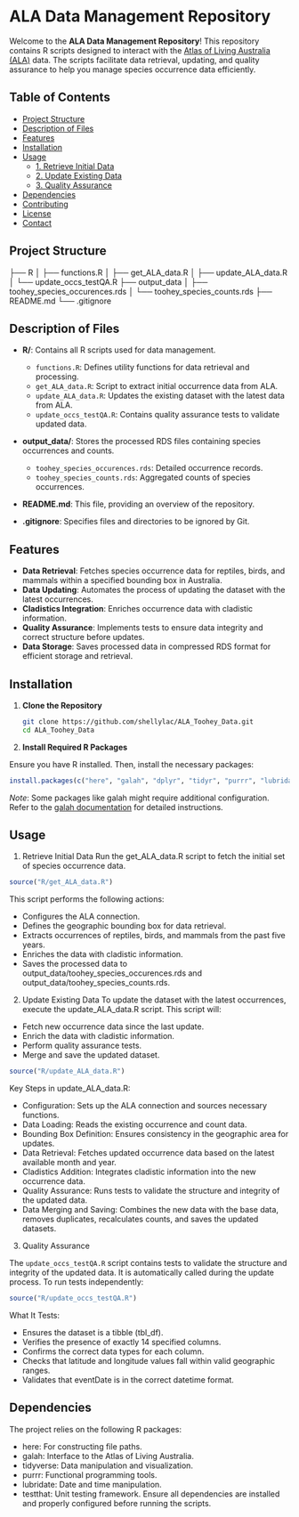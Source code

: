 # ALA Data Management Repository

Welcome to the **ALA Data Management Repository**! This repository contains R scripts designed to interact with the [Atlas of Living Australia (ALA)](https://www.ala.org.au/) data. The scripts facilitate data retrieval, updating, and quality assurance to help you manage species occurrence data efficiently.

## Table of Contents

- [Project Structure](#project-structure)
- [Description of Files](#description-of-files)
- [Features](#features)
- [Installation](#installation)
- [Usage](#usage)
  - [1. Retrieve Initial Data](#1-retrieve-initial-data)
  - [2. Update Existing Data](#2-update-existing-data)
  - [3. Quality Assurance](#3-quality-assurance)
- [Dependencies](#dependencies)
- [Contributing](#contributing)
- [License](#license)
- [Contact](#contact)

## Project Structure

├── R
│ ├── functions.R
│ ├── get_ALA_data.R
│ ├── update_ALA_data.R
│ └── update_occs_testQA.R
├── output_data
│ ├── toohey_species_occurences.rds
│ └── toohey_species_counts.rds
├── README.md
└── .gitignore

## Description of Files

- **R/**: Contains all R scripts used for data management.

  - `functions.R`: Defines utility functions for data retrieval and processing.
  - `get_ALA_data.R`: Script to extract initial occurrence data from ALA.
  - `update_ALA_data.R`: Updates the existing dataset with the latest data from ALA.
  - `update_occs_testQA.R`: Contains quality assurance tests to validate updated data.

- **output_data/**: Stores the processed RDS files containing species occurrences and counts.

  - `toohey_species_occurences.rds`: Detailed occurrence records.
  - `toohey_species_counts.rds`: Aggregated counts of species occurrences.

- **README.md**: This file, providing an overview of the repository.

- **.gitignore**: Specifies files and directories to be ignored by Git.

## Features

- **Data Retrieval**: Fetches species occurrence data for reptiles, birds, and mammals within a specified bounding box in Australia.
- **Data Updating**: Automates the process of updating the dataset with the latest occurrences.
- **Cladistics Integration**: Enriches occurrence data with cladistic information.
- **Quality Assurance**: Implements tests to ensure data integrity and correct structure before updates.
- **Data Storage**: Saves processed data in compressed RDS format for efficient storage and retrieval.

## Installation

1. **Clone the Repository**

   ```bash
   git clone https://github.com/shellylac/ALA_Toohey_Data.git
   cd ALA_Toohey_Data

   ```

2. **Install Required R Packages**

Ensure you have R installed. Then, install the necessary packages:

```r
install.packages(c("here", "galah", "dplyr", "tidyr", "purrr", "lubridate", "testthat"))
```

_Note_: Some packages like galah might require additional configuration. Refer to the [galah documentation](https://galah.ala.org.au/) for detailed instructions.

## Usage

1. Retrieve Initial Data
   Run the get_ALA_data.R script to fetch the initial set of species occurrence data.

```r
source("R/get_ALA_data.R")
```

This script performs the following actions:

- Configures the ALA connection.
- Defines the geographic bounding box for data retrieval.
- Extracts occurrences of reptiles, birds, and mammals from the past five years.
- Enriches the data with cladistic information.
- Saves the processed data to output_data/toohey_species_occurences.rds and output_data/toohey_species_counts.rds.

2. Update Existing Data
   To update the dataset with the latest occurrences, execute the update_ALA_data.R script. This script will:

- Fetch new occurrence data since the last update.
- Enrich the data with cladistic information.
- Perform quality assurance tests.
- Merge and save the updated dataset.

```r
source("R/update_ALA_data.R")
```

Key Steps in update_ALA_data.R:

- Configuration: Sets up the ALA connection and sources necessary functions.
- Data Loading: Reads the existing occurrence and count data.
- Bounding Box Definition: Ensures consistency in the geographic area for updates.
- Data Retrieval: Fetches updated occurrence data based on the latest available month and year.
- Cladistics Addition: Integrates cladistic information into the new occurrence data.
- Quality Assurance: Runs tests to validate the structure and integrity of the updated data.
- Data Merging and Saving: Combines the new data with the base data, removes duplicates, recalculates counts, and saves the updated datasets.

3. Quality Assurance

The `update_occs_testQA.R` script contains tests to validate the structure and integrity of the updated data. It is automatically called during the update process. To run tests independently:

```r
source("R/update_occs_testQA.R")
```

What It Tests:

- Ensures the dataset is a tibble (tbl_df).
- Verifies the presence of exactly 14 specified columns.
- Confirms the correct data types for each column.
- Checks that latitude and longitude values fall within valid geographic ranges.
- Validates that eventDate is in the correct datetime format.

## Dependencies

The project relies on the following R packages:

- here: For constructing file paths.
- galah: Interface to the Atlas of Living Australia.
- tidyverse: Data manipulation and visualization.
- purrr: Functional programming tools.
- lubridate: Date and time manipulation.
- testthat: Unit testing framework.
  Ensure all dependencies are installed and properly configured before running the scripts.
